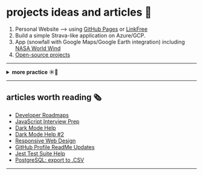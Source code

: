 # projects ideas and articles 🌳

1. Personal Website --> using [GitHub Pages](https://pages.github.com/) or [LinkFree](https://linkfree.io/)
2. Build a simple Strava-like application on Azure/GCP.
3. App (snowfall with Google Maps/Google Earth integration) including [NASA World Wind](https://worldwind.arc.nasa.gov/)
4. [Open-source projects](https://goodfirstissue.dev/)

---
<details>
   <summary><b> more practice ☀️🌙 </b></summary>

- [freecodecamp projects for beginners](https://www.freecodecamp.org/news/javascript-projects-for-beginners/)
- [Number Guessing Game in JS](https://www.youtube.com/watch?v=2cQUkYU8AmI)
- [5 Projects You Can Build In A Week](https://www.youtube.com/watch?v=oluY633rkgI)
- [Programming Puzzles](https://medium.com/techie-delight/top-25-programming-puzzles-and-brain-teasers-dac17b41e94a)
- [React Native projects](https://livecodestream.dev/post/10-amazing-react-native-project-ideas/)
- [CSS Games](https://dev.to/devmount/8-games-to-learn-css-the-fun-way-4e0f)
- [Python projects](https://livecodestream.dev/post/10-crazy-cool-project-ideas-for-python-developers/)
- [Frontend Mentor](https://www.frontendmentor.io/)
   </details>

---

## articles worth reading 🗞️
- [Developer Roadmaps](https://roadmap.sh/)
- [JavaScript Interview Prep](https://www.freecodecamp.org/news/javascript-interview-prep-cheatsheet/)
- [Dark Mode Help](https://livecodestream.dev/post/a-better-approach-to-dark-mode-on-your-website/)
- [Dark Mode Help #2](https://www.geeksforgeeks.org/how-to-make-dark-mode-for-websites-using-html-css-javascript/)
- [Responsive Web Design](https://www.smashingmagazine.com/2011/01/guidelines-for-responsive-web-design)
- [GitHub Profile ReadMe Updates](https://www.sitepoint.com/github-profile-readme/)
- [Jest Test Suite Help](https://codewithhugo.com/run-skip-single-jest-test/)
- [PostgreSQL: export to .CSV](https://dataschool.com/learn-sql/how-to-export-data-to-csv-or-excel/)

---
